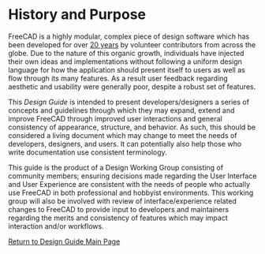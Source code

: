 # History and Purpose

FreeCAD is a highly modular, complex piece of design software which has been developed for over [20 years](https://wiki.freecad.org/History) by volunteer contributors from across the globe. Due to the nature of this organic growth, individuals have injected their own ideas and implementations without following a uniform design language for how the application should present itself to users as well as flow through its many features. As a result user feedback regarding aesthetic and usability were generally poor, despite a robust set of features.

This *Design Guide* is intended to present developers/designers a series of concepts and guidelines through which they may expand, extend and improve FreeCAD through improved user interactions and general consistency of appearance, structure, and behavior. As such, this should be considered a living document which may change to meet the needs of developers, designers, and users. It can potentially also help those who write documentation use consistent terminology.

This guide is the product of a Design Working Group consisting of community members; ensuring decisions made regarding the User Interface and User Experience are consistent with the needs of people who actually use FreeCAD in both professional and hobbyist environments. This working group will also be involved with review of interface/experience related changes to FreeCAD to provide input to developers and maintainers regarding the merits and consistency of features which may impact interaction and/or workflows.

[Return to Design Guide Main Page](.)
